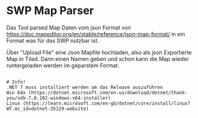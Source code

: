 # SWP Map Parser

Das Tool parsed Map Daten vom json Format von https://doc.mapeditor.org/en/stable/reference/json-map-format/ in ein Format was für das SWP nutzbar ist.

Über "Upload File" eine Json Mapfile hochladen, also als json Exportierte Map in Tiled.
Dann einen Namen geben und schon kann die Map wieder runtergeladen werden im geparstem Format.

```

# Info!
.NET 7 muss installiert werden um das Release auszuführen
Win 64x (https://dotnet.microsoft.com/en-us/download/dotnet/thank-you/sdk-7.0.102-windows-x64-installer)
Linux (https://learn.microsoft.com/en-gb/dotnet/core/install/linux?WT.mc_id=dotnet-35129-website)
